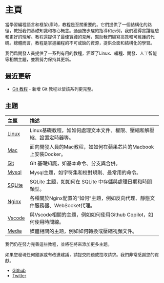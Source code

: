 # 主頁

當學習編程語言和框架/庫時，教程是至關重要的。它們提供了一個結構化的路徑，教授我們基礎知識和核心概念。通過按步驟的指導和示例，我們獲得實踐經驗和更好的理解。教程還提供了最佳實踐的見解，幫助我們編寫高效和可維護的代碼。總體而言，教程是掌握編程的不可或缺的資源，提供全面和結構化的學習。

我們爲開發人員提供了一系列有用的教程，涵蓋了Linux、編程、開發、人工智能等相關主題，並將努力保持其更新。

## 最近更新

- [Git 教程](git/) - 新增 Git 教程以使該系列更完整。

## 主題

| 主題 | 描述 |
| :--- | :--- |
| [Linux](linux/) | Linux基礎教程，如如何處理文本文件、權限、壓縮和解壓縮、設置定時器等。 |
| [Mac](mac/how-to-use-docker-on-m1-mac.html) | 面向開發人員的Mac教程，如如何在蘋果芯片的Macbook上安裝Docker。 |
| [Git](git) | Git 基礎知識，如基本命令、分支與合併。 |
| [Mysql](mysql/most-used-sql-commands.html) | Mysql主題，如字符集和校對規則、最常用的命令。 |
| [SQLite](sqlite/deal-with-date-time-type-in-sqlite.html) | SQLite 主題，如如何在 SQLite 中存儲與處理日期和時間類型。 |
| [Nginx](nginx/nginx-https-config.html) | 各種關於Nginx配置的“如何”主題，例如反向代理、靜態文件服務器、WebSocket代理。 |
| [Vscode](vscode/copilot-usage-and-shortcut.html) | 與Vscode相關的主題，例如如何使用Github Copilot，如何使用時間線。 |
| [Media](media/convert-compress-video-via-ffmpeg.html) | 媒體相關的主題，例如如何轉換或壓縮視頻文件。 |

我們仍在努力完善這些教程，並將在將來添加更多主題。

如果您發現任何錯誤或有改進建議，請提交問題或拉取請求。我們非常感謝您的貢獻。

- [Github](https://github.com/tinkink-net/tutorials)
- [Twitter](https://twitter.com/tinkink_net)
